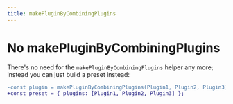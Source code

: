 ```yaml
---
title: makePluginByCombiningPlugins
---
```


# No makePluginByCombiningPlugins

There's no need for the `makePluginByCombiningPlugins` helper any more; instead
you can just build a preset instead:

```diff
-const plugin = makePluginByCombiningPlugins(Plugin1, Plugin2, Plugin3);
+const preset = { plugins: [Plugin1, Plugin2, Plugin3] };
```
